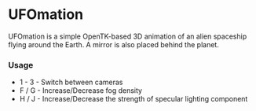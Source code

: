 ﻿# UFOmation

UFOmation is a simple OpenTK-based 3D animation of an alien spaceship flying around the Earth. A mirror is also placed
behind the planet.

### Usage

- 1 - 3 - Switch between cameras
- F / G - Increase/Decrease fog density
- H / J - Increase/Decrease the strength of specular lighting component